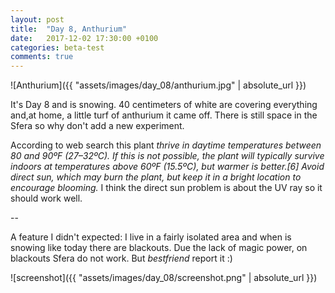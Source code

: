 ```yaml
---
layout: post
title:  "Day 8, Anthurium"
date:   2017-12-02 17:30:00 +0100
categories: beta-test
comments: true
---
```


![Anthurium]({{ "assets/images/day_08/anthurium.jpg" | absolute_url }})


It's Day 8 and is snowing. 40 centimeters of white are covering everything and,at home,
a little turf of anthurium it came off. There is still space in the Sfera so why don't add a new experiment.

According to web search this plant *thrive in daytime temperatures between 80 and 90ºF (27–32ºC). If this is not possible, the plant will typically survive indoors at temperatures above 60ºF (15.5ºC), but warmer is better.[6] Avoid direct sun, which may burn the plant, but keep it in a bright location to encourage blooming.*
I think the direct sun problem is about the UV ray so it should work well.

--

A feature I didn't expected: I live in a fairly isolated area and when is snowing like today there are blackouts.
Due the lack of magic power, on blackouts Sfera do not work. But *bestfriend* report it :)

![screenshot]({{ "assets/images/day_08/screenshot.png" | absolute_url }})
